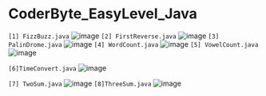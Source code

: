 # CoderByte_EasyLevel_Java

`[1] FizzBuzz.java`
![image](https://github.com/Thein-Naing/CoderByte_EasyLevel_Java/assets/117463446/af7fc491-eff1-477c-b331-69bbb96f9ba0)
`[2] FirstReverse.java`
![image](https://github.com/Thein-Naing/CoderByte_EasyLevel_Java/assets/117463446/55e9902d-5c7f-4898-8780-7322789dcc8b)
`[3] PalinDrome.java`
![image](https://github.com/Thein-Naing/CoderByte_EasyLevel_Java/assets/117463446/7f35cbb3-16db-4fb3-868e-7220c5f413b9)
`[4] WordCount.java`
![image](https://github.com/Thein-Naing/CoderByte_EasyLevel_Java/assets/117463446/9b1e9a3d-9012-4f8f-a481-e88c1d1b3198)
`[5] VowelCount.java`
![image](https://github.com/Thein-Naing/CoderByte_EasyLevel_Java/assets/117463446/45a093d8-fb95-40e9-bd6a-ae642c6169ea)

`[6]TimeConvert.java`
![image](https://github.com/Thein-Naing/CoderByte_EasyLevel_Java/assets/117463446/67f26571-e3e5-4dde-9de1-034fcd5b56f7)

`[7] TwoSum.java`
![image](https://github.com/Thein-Naing/CoderByte_EasyLevel_Java/assets/117463446/8a65afab-a70f-4fc6-bc3e-8debf3799f8a)
`[8]ThreeSum.java`
![image](https://github.com/Thein-Naing/CoderByte_EasyLevel_Java/assets/117463446/c8e7341f-22e3-4054-a87c-b16bf38dafb1)
















